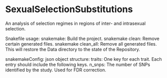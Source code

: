 # SexualSelectionSubstitutions
An analysis of selection regimes in regions of inter- and intrasexual selection.

Snakefile usage:
    snakemake: Build the project.
    snakemake clean: Remove certain generated files.
    snakemake clean_all: Remove all generated files. This will restore the Data
        directory to the state of the Repository.

snakemakeConfig:
    json object structure:
        traits: One key for each trait. Each entry should include the following keys.
            n_snps: The number of SNPs identified by the study. Used for FDR correction.
